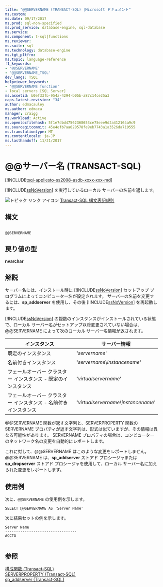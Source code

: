 ```yaml
---
title: "@@SERVERNAME (TRANSACT-SQL) |Microsoft ドキュメント"
ms.custom: 
ms.date: 09/17/2017
ms.prod: sql-non-specified
ms.prod_service: database-engine, sql-database
ms.service: 
ms.component: t-sql|functions
ms.reviewer: 
ms.suite: sql
ms.technology: database-engine
ms.tgt_pltfrm: 
ms.topic: language-reference
f1_keywords:
- '@@SERVERNAME'
- '@@SERVERNAME_TSQL'
dev_langs: TSQL
helpviewer_keywords:
- '@@SERVERNAME function'
- local servers [SQL Server]
ms.assetid: b0ef33fb-954a-4294-b05b-a87c14ce25a3
caps.latest.revision: "34"
author: edmacauley
ms.author: edmaca
manager: craigg
ms.workload: Active
ms.openlocfilehash: 5f1e7dbd47562368653ce75eee9d2a412164a9c9
ms.sourcegitcommit: 45e4efb7aa828578fe9eb7743a1a3526da719555
ms.translationtype: MT
ms.contentlocale: ja-JP
ms.lasthandoff: 11/21/2017
---
```

# <a name="x40x40servername-transact-sql"></a>&#x40;&#x40;サーバー名 (TRANSACT-SQL)
[!INCLUDE[tsql-appliesto-ss2008-asdb-xxxx-xxx-md](../../includes/tsql-appliesto-ss2008-asdb-xxxx-xxx-md.md)]

  [!INCLUDE[ssNoVersion](../../includes/ssnoversion-md.md)] を実行しているローカル サーバーの名前を返します。  
  
 ![トピック リンク アイコン](../../database-engine/configure-windows/media/topic-link.gif "トピック リンク アイコン") [Transact-SQL 構文表記規則](../../t-sql/language-elements/transact-sql-syntax-conventions-transact-sql.md)  
  
## <a name="syntax"></a>構文  
  
```  
  
@@SERVERNAME  
```  
  
## <a name="return-types"></a>戻り値の型  
 **nvarchar**  
  
## <a name="remarks"></a>解説  
 サーバー名には、インストール時に [!INCLUDE[ssNoVersion](../../includes/ssnoversion-md.md)] セットアップ プログラムによってコンピューター名が設定されます。 サーバーの名前を変更するには、**sp_addserver** を使用し、その後 [!INCLUDE[ssNoVersion](../../includes/ssnoversion-md.md)] を再起動します。  
  
 [!INCLUDE[ssNoVersion](../../includes/ssnoversion-md.md)] の複数のインスタンスがインストールされている状態で、ローカル サーバー名がセットアップ以降変更されていない場合は、@@SERVERNAME によって次のローカル サーバー名情報が返されます。  
  
|インスタンス|サーバー情報|  
|--------------|------------------------|  
|既定のインスタンス|'*servername*'|  
|名前付きインスタンス|'*servername*\\*instancename*'|  
|フェールオーバー クラスター インスタンス - 既定のインスタンス|'*virtualservername*'|  
|フェールオーバー クラスター インスタンス - 名前付きインスタンス|'*virtualservername*\\*instancename*'|  
  
 @@SERVERNAME 関数が返す文字列と、SERVERPROPERTY 関数の SERVERNAME プロパティが返す文字列は、形式は似ていますが、その情報は異なる可能性があります。 SERVERNAME プロパティの場合は、コンピューターのネットワーク名の変更を自動的にレポートします。  
  
 これに対して、@@SERVERNAME はこのような変更をレポートしません。 @@SERVERNAME は、**sp_addserver** ストアド プロシージャまたは **sp_dropserver** ストアド プロシージャを使用して、ローカル サーバー名に加えられた変更をレポートします。  
  
## <a name="examples"></a>使用例  
 次に、`@@SERVERNAME` の使用例を示します。  
  
```  
SELECT @@SERVERNAME AS 'Server Name'  
```  
  
 次に結果セットの例を示します。  
  
```  
Server Name  
---------------------------------  
ACCTG  
  
```  
  
## <a name="see-also"></a>参照  
 [構成関数 &#40;Transact-SQL&#41;](../../t-sql/functions/configuration-functions-transact-sql.md)   
 [SERVERPROPERTY &#40;Transact-SQL&#41;](../../t-sql/functions/serverproperty-transact-sql.md)   
 [sp_addserver &#40;Transact-SQL&#41;](../../relational-databases/system-stored-procedures/sp-addserver-transact-sql.md)  
  
  
